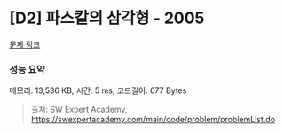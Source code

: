 # [D2] 파스칼의 삼각형 - 2005 

[문제 링크](https://swexpertacademy.com/main/code/problem/problemDetail.do?contestProbId=AV5P0-h6Ak4DFAUq) 

### 성능 요약

메모리: 13,536 KB, 시간: 5 ms, 코드길이: 677 Bytes



> 출처: SW Expert Academy, https://swexpertacademy.com/main/code/problem/problemList.do